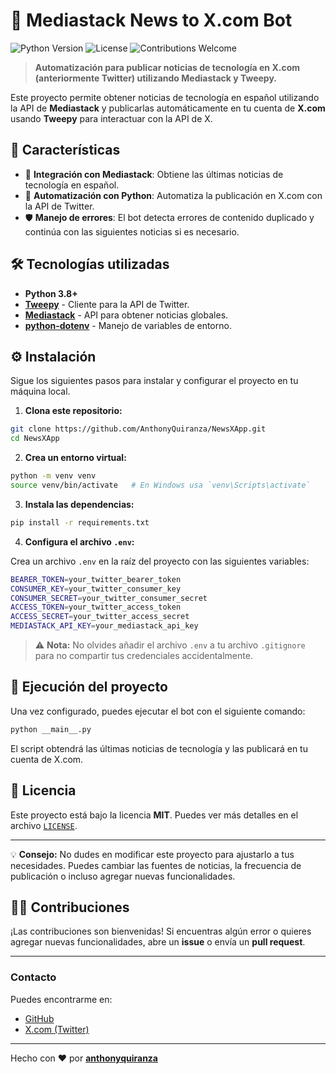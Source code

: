  # 📰 Mediastack News to X.com Bot

 ![Python Version](https://img.shields.io/badge/python-3.8%2B-blue) ![License](https://img.shields.io/github/license/AnthonyQuiranza/NewsXApp) ![Contributions Welcome](https://img.shields.io/badge/contributions-welcome-brightgreen)

 > **Automatización para publicar noticias de tecnología en X.com (anteriormente Twitter) utilizando Mediastack y Tweepy.**

 Este proyecto permite obtener noticias de tecnología en español utilizando la API de **Mediastack** y publicarlas automáticamente en tu cuenta de **X.com** usando **Tweepy** para interactuar con la API de X.

 ## 🚀 Características

 - 📡 **Integración con Mediastack**: Obtiene las últimas noticias de tecnología en español.
 - 🐍 **Automatización con Python**: Automatiza la publicación en X.com con la API de Twitter.
 - 🛡️ **Manejo de errores**: El bot detecta errores de contenido duplicado y continúa con las siguientes noticias si es necesario.

 ## 🛠️ Tecnologías utilizadas

 - **Python 3.8+**
 - [**Tweepy**](https://www.tweepy.org/) - Cliente para la API de Twitter.
 - [**Mediastack**](https://mediastack.com/) - API para obtener noticias globales.
 - [**python-dotenv**](https://github.com/theskumar/python-dotenv) - Manejo de variables de entorno.

 ## ⚙️ Instalación

 Sigue los siguientes pasos para instalar y configurar el proyecto en tu máquina local.

 1. **Clona este repositorio:**

 ```bash
 git clone https://github.com/AnthonyQuiranza/NewsXApp.git
 cd NewsXApp
 ```

 2. **Crea un entorno virtual:**

 ```bash
 python -m venv venv
 source venv/bin/activate   # En Windows usa `venv\Scripts\activate`
 ```

 3. **Instala las dependencias:**

 ```bash
 pip install -r requirements.txt
 ```

 4. **Configura el archivo `.env`:**

 Crea un archivo `.env` en la raíz del proyecto con las siguientes variables:

 ```bash
 BEARER_TOKEN=your_twitter_bearer_token
 CONSUMER_KEY=your_twitter_consumer_key
 CONSUMER_SECRET=your_twitter_consumer_secret
 ACCESS_TOKEN=your_twitter_access_token
 ACCESS_SECRET=your_twitter_access_secret
 MEDIASTACK_API_KEY=your_mediastack_api_key
 ```

 > ⚠️ **Nota:** No olvides añadir el archivo `.env` a tu archivo `.gitignore` para no compartir tus credenciales accidentalmente.

 ## 🚀 Ejecución del proyecto

 Una vez configurado, puedes ejecutar el bot con el siguiente comando:

 ```bash
 python __main__.py
 ```

 El script obtendrá las últimas noticias de tecnología y las publicará en tu cuenta de X.com.

 ## 📄 Licencia

 Este proyecto está bajo la licencia **MIT**. Puedes ver más detalles en el archivo [`LICENSE`](LICENSE).

 ---

 💡 **Consejo:** No dudes en modificar este proyecto para ajustarlo a tus necesidades. Puedes cambiar las fuentes de noticias, la frecuencia de publicación o incluso agregar nuevas funcionalidades.

 ## 👨‍💻 Contribuciones

 ¡Las contribuciones son bienvenidas! Si encuentras algún error o quieres agregar nuevas funcionalidades, abre un **issue** o envía un **pull request**.

 ---

 ### Contacto

 Puedes encontrarme en:

 - [GitHub](https://github.com/anthonyquiranza)
 - [X.com (Twitter)](https://twitter.com/soyanthonyq)

 ---

 Hecho con ❤️ por [**anthonyquiranza**](https://github.com/anthonyquiranza)